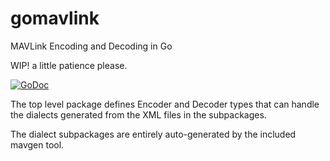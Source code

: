 # gomavlink
MAVLink Encoding and Decoding in Go

WIP! a little patience please.

[![GoDoc](https://godoc.org/github.com/daedaleanai/gomavlink?status.svg)](https://godoc.org/github.com/daedaleanai/gomavlink)

The top level package defines Encoder and Decoder types that can handle the dialects generated from the XML files in the subpackages.

The dialect subpackages are entirely auto-generated by the included mavgen tool.

